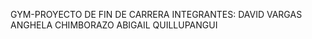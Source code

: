 GYM-PROYECTO DE FIN DE CARRERA 
INTEGRANTES:
            DAVID VARGAS
            ANGHELA CHIMBORAZO
            ABIGAIL QUILLUPANGUI
